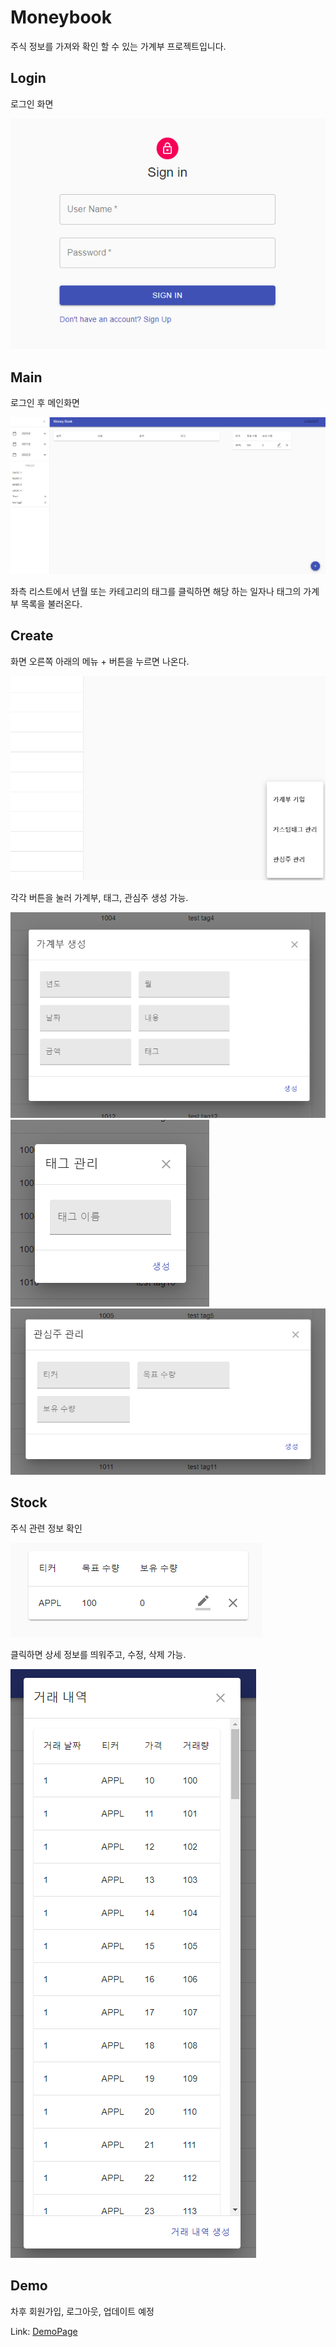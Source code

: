 # Moneybook
 주식 정보를 가져와 확인 할 수 있는 가계부 프로젝트입니다.
## Login
 로그인 화면
 
<img src="/images/login.png">

## Main
 로그인 후 메인화면
 
<img src="/images/main.png">

 좌측 리스트에서 년월 또는 카테고리의 태그를 클릭하면 해당 하는 일자나 태그의 가계부 목록을 불러온다.
 
## Create
 화면 오른쪽 아래의 메뉴 + 버튼을 누르면 나온다.
 
 <img src="/images/floatingmenu.png">
 
 각각 버튼을 눌러 가계부, 태그, 관심주 생성 가능.
 
 <img src="/images/floating1.png">
 <img src="/images/floating2.png">
 <img src="/images/floating3.png">
 
 ## Stock
  주식 관련 정보 확인 
  
<img src="/images/stock.png">

 클릭하면 상세 정보를 띄워주고, 수정, 삭제 가능.
 
<img src="/images/stock2.png">

 ## Demo
  
  차후 회원가입, 로그아웃, 업데이트 예정
  
  Link: [DemoPage][DemoLink]
  
  [DemoLink]: http://mbpj.duckdns.org
 
